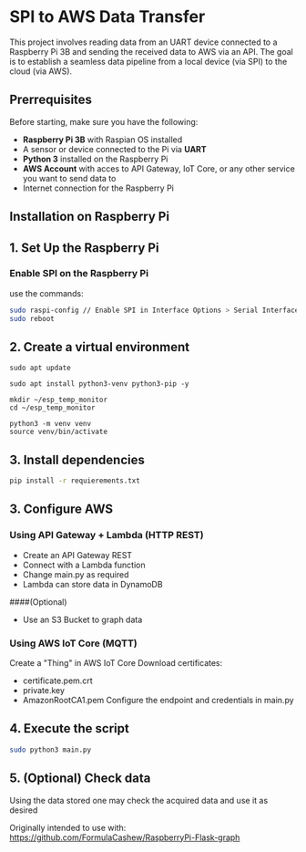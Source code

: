 # SPI to AWS Data Transfer

This project involves reading data from an UART device connected to a Raspberry Pi 3B and sending the received data to AWS via an API.
The goal is to establish a seamless data pipeline from a local device (via SPI) to the cloud (via AWS).


## Prerrequisites

Before starting, make sure you have the following:

- **Raspberry Pi 3B** with Raspian OS installed
- A sensor or device connected to the Pi via **UART**
- **Python 3** installed on the Raspberry Pi
- **AWS Account** with acces to API Gateway, IoT Core, or any other service you want to send data to
- Internet connection for the Raspberry Pi



## Installation on Raspberry Pi

## 1. Set Up the Raspberry Pi

### Enable SPI on the Raspberry Pi

use the commands:

```bash
sudo raspi-config // Enable SPI in Interface Options > Serial Interface > Enable
sudo reboot
```

## 2. Create a virtual environment

```
sudo apt update

sudo apt install python3-venv python3-pip -y

mkdir ~/esp_temp_monitor
cd ~/esp_temp_monitor

python3 -m venv venv
source venv/bin/activate
```

## 3. Install dependencies

```bash
pip install -r requierements.txt
```

## 3. Configure AWS

### Using  API Gateway + Lambda (HTTP REST)

- Create an API Gateway REST
- Connect with a Lambda function
- Change main.py as required
- Lambda can store data in DynamoDB

####(Optional)
- Use an S3 Bucket to graph data

### Using AWS IoT Core (MQTT)

Create a "Thing" in AWS IoT Core
Download certificates:
- certificate.pem.crt
- private.key
- AmazonRootCA1.pem
Configure the endpoint and credentials in main.py

## 4. Execute the script
```bash
sudo python3 main.py
```

## 5. (Optional) Check data

Using the data stored one may check the acquired data and use it as desired

Originally intended to use with:
https://github.com/FormulaCashew/RaspberryPi-Flask-graph
